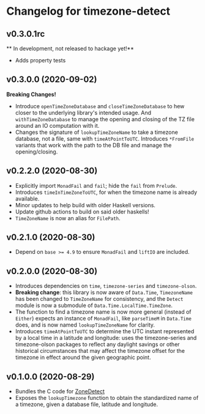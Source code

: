 # Changelog for timezone-detect

## v0.3.0.1rc 

** In development, not released to hackage yet!**

* Adds property tests

## v0.3.0.0 (2020-09-02)

**Breaking Changes!**

* Introduce `openTimeZoneDatabase` and `closeTimeZoneDatabase` to hew closer to
  the underlying library's intended usage. And `withTimeZoneDatabase` to manage the
  opening and closing of the TZ file around an IO computation with it.
* Changes the signature of `lookupTimeZoneName` to take a timezone database, not
  a file, same with `timeAtPointToUTC`. Introduces `*FromFile` variants that
  work with the path to the DB file and manage the opening/closing.


## v0.2.2.0 (2020-08-30)

* Explicitly import `MonadFail` and `fail`; hide the `fail` from `Prelude`.
* Introduces `timeInTimeZoneToUTC`, for when the timezone name is already available.
* Minor updates to help build with older Haskell versions.
* Update github actions to build on said older haskells!
* `TimeZoneName` is now an alias for `FilePath`.

## v0.2.1.0 (2020-08-30)

* Depend on `base >= 4.9` to ensure `MonadFail` and `liftIO` are included.

## v0.2.0.0 (2020-08-30)

* Introduces dependencies on `time`, `timezone-series` and `timezone-olson`.
* __Breaking change__: this library is now aware of `Data.Time`, `TimezoneName` has been changed
  to `TimeZoneName` for consistency, and the `Detect` module is now a submodule of `Data.Time.LocalTime.TimeZone`.
* The function to find a timezone name is now more general (instead of `Either`) expects an instance of `MonadFail`,
  like `parseTimeM` in `Data.Time` does, and is now named `lookupTimeZoneName` for clarity.
* Introduces `timeAtPointToUTC` to determine the UTC instant represented by a local time in a latitude
  and longitude: uses the timezone-series and timezone-olson packages to reflect any daylight savings
  or other historical circumstances that may affect the timezone offset for the timezone in effect
  around the given geographic point.


## v0.1.0.0 (2020-08-29)

* Bundles the C code for [ZoneDetect](https://github.com/BertoldVdb/ZoneDetect)
* Exposes the `lookupTimezone` function to obtain the standardized name of a timezone, given
  a database file, latitude and longitude.

